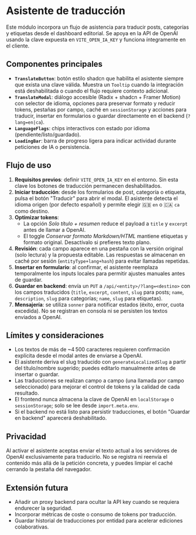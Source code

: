 # Asistente de traducción

Este módulo incorpora un flujo de asistencia para traducir posts, categorías y etiquetas desde el dashboard editorial. Se apoya en la API de OpenAI usando la clave expuesta en `VITE_OPEN_IA_KEY` y funciona íntegramente en el cliente.

## Componentes principales

- **`TranslateButton`**: botón estilo shadcn que habilita el asistente siempre que exista una clave válida. Muestra un `Tooltip` cuando la integración está deshabilitada o cuando el flujo requiere contexto adicional.
- **`TranslateModal`**: diálogo accesible (Radix + shadcn + Framer Motion) con selector de idioma, opciones para preservar formato y reducir tokens, pestañas por campo, caché en `sessionStorage` y acciones para traducir, insertar en formularios o guardar directamente en el backend (`?lang=en|ca`).
- **`LanguageFlags`**: chips interactivos con estado por idioma (pendiente/listo/guardado).
- **`LoadingBar`**: barra de progreso ligera para indicar actividad durante peticiones de IA o persistencia.

## Flujo de uso

1. **Requisitos previos**: definir `VITE_OPEN_IA_KEY` en el entorno. Sin esta clave los botones de traducción permanecen deshabilitados.
2. **Iniciar traducción**: desde los formularios de post, categoría o etiqueta, pulsa el botón "Traducir" para abrir el modal. El asistente detecta el idioma origen (por defecto español) y permite elegir 🇬🇧 `en` o 🇨🇦 `ca` como destino.
3. **Optimizar tokens**:
   - La opción *Solo título + resumen* reduce el payload a `title` y `excerpt` antes de llamar a OpenAI.
   - El toggle *Conservar formato Markdown/HTML* mantiene etiquetas y formato original. Desactívalo si prefieres texto plano.
4. **Revisión**: cada campo aparece en una pestaña con la versión original (solo lectura) y la propuesta editable. Las respuestas se almacenan en caché por sesión (`entityType+lang+hash`) para evitar llamadas repetidas.
5. **Insertar en formulario**: al confirmar, el asistente reemplaza temporalmente los inputs locales para permitir ajustes manuales antes de guardar.
6. **Guardar en backend**: envía un `PUT` a `/api/<entity>/?lang=<destino>` con los campos traducidos (`title`, `excerpt`, `content`, `slug` para posts; `name`, `description`, `slug` para categorías; `name`, `slug` para etiquetas).
7. **Mensajería**: se utiliza `sonner` para notificar estados (éxito, error, cuota excedida). No se registran en consola ni se persisten los textos enviados a OpenAI.

## Límites y consideraciones

- Los textos de más de ~4 500 caracteres requieren confirmación explícita desde el modal antes de enviarse a OpenAI.
- El asistente deriva el slug traducido con `generateLocalizedSlug` a partir del título/nombre sugerido; puedes editarlo manualmente antes de insertar o guardar.
- Las traducciones se realizan campo a campo (una llamada por campo seleccionado) para mejorar el control de tokens y la calidad de cada resultado.
- El frontend nunca almacena la clave de OpenAI en `localStorage` o `sessionStorage`; solo se lee desde `import.meta.env`.
- Si el backend no está listo para persistir traducciones, el botón "Guardar en backend" aparecerá deshabilitado.

## Privacidad

Al activar el asistente aceptas enviar el texto actual a los servidores de OpenAI exclusivamente para traducirlo. No se registra ni reenvía el contenido más allá de la petición concreta, y puedes limpiar el caché cerrando la pestaña del navegador.

## Extensión futura

- Añadir un proxy backend para ocultar la API key cuando se requiera endurecer la seguridad.
- Incorporar métricas de coste o consumo de tokens por traducción.
- Guardar historial de traducciones por entidad para acelerar ediciones colaborativas.
